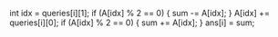 int idx = queries[i][1];
if (A[idx] % 2 == 0) {
sum -= A[idx];
}
A[idx] += queries[i][0];
if (A[idx] % 2 == 0) {
sum += A[idx];
}
ans[i] = sum;